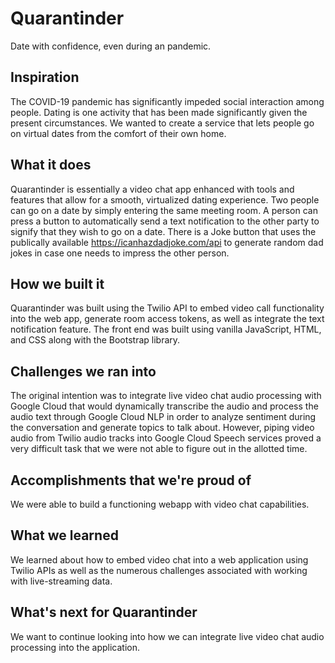 # Quarantinder
Date with confidence, even during an pandemic.

## Inspiration
The COVID-19 pandemic has significantly impeded social interaction among people. Dating is one activity that has been made significantly given the present circumstances. We wanted to create a service that lets people go on virtual dates from the comfort of their own home.

## What it does
Quarantinder is essentially a video chat app enhanced with tools and features that allow for a smooth, virtualized dating experience. Two people can go on a date by simply entering the same meeting room. A person can press a button to automatically send a text notification to the other party to signify that they wish to go on a date. There is a Joke button that uses the publically available https://icanhazdadjoke.com/api to generate random dad jokes in case one needs to impress the other person.

## How we built it
Quarantinder was built using the Twilio API to embed video call functionality into the web app, generate room access tokens, as well as integrate the text notification feature. The front end was built using vanilla JavaScript, HTML, and CSS along with the Bootstrap library.

## Challenges we ran into
The original intention was to integrate live video chat audio processing with Google Cloud that would dynamically transcribe the audio and process the audio text through Google Cloud NLP in order to analyze sentiment during the conversation and generate topics to talk about. However, piping video audio from Twilio audio tracks into Google Cloud Speech services proved a very difficult task that we were not able to figure out in the allotted time.

## Accomplishments that we're proud of
We were able to build a functioning webapp with video chat capabilities.

## What we learned
We learned about how to embed video chat into a web application using Twilio APIs as well as the numerous challenges associated with working with live-streaming data.

## What's next for Quarantinder
We want to continue looking into how we can integrate live video chat audio processing into the application.

